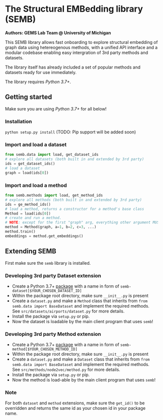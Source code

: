 # The Structural EMBedding library (SEMB)

**Authors: GEMS Lab Team @ University of Michigan**

This SEMB library allows fast onboarding to explore structural embedding of graph data using hetereogenous methods, with a unified API interface and a modular codebase enabling easy intergration of 3rd party methods and datasets.

The library itself has already included a set of popular methods and datasets ready for use immediately.

The library requires *Python 3.7+*.

## Getting started

Make sure you are using *Python 3.7+* for all below!

### Installation
`python setup.py install` (TODO: Pip support will be added soon)

### Import and load a dataset
```py
from semb.data import load, get_dataset_ids
# explore all datasets (both built in and extended by 3rd party)
ids = get_dataset_ids()
# load a dataset
graph = load(ids[0])
```

### Import and load a method
```py
from semb.methods import load, get_method_ids
# explore all methods (both built in and extended by 3rd party)
ids = ge_method_ids()
# load a method, returns a constructor for a method's base class
Method = load(ids[0])
# create and run a method.
# NOTE: except for the first "graph" arg, everything other argument MUST be in keyword form!
method = Method(graph, a=1, b=2, c=3, ...)
method.train()
embeddings = method.get_embeddings()
```

## Extending SEMB

First make sure the `semb` library is installed.

### Developing 3rd party Dataset extension

- Create a Python 3.7+ [package](https://packaging.python.org/tutorials/packaging-projects/) with a name in form of `semb-dataset[$YOUR_CHOSEN_DATASET_ID]`
- Within the package root directory, make sure `__init__.py` is present
- Create a `dataset.py` and make a `Method` class that inherits from `from semb.data import BaseDataset` and implement the required methods. See `src/datasets/airports/dataset.py` for more details.
- Install the package via `setup.py` or pip.
- Now the dataset is loadable by the main client program that uses `semb`!

### Developing 3rd party Method extension

- Create a Python 3.7+ [package](https://packaging.python.org/tutorials/packaging-projects/) with a name in form of `semb-method[$YOUR_CHOSEN_METHOD_ID]`
- Within the package root directory, make sure `__init__.py` is present
- Create a `dataset.py` and make a `Dataset` class that inherits from `from semb.data import BaseDataset` and implement the required methods. See `src/methods/node2vec/method.py` for more details.
- Install the package via `setup.py` or pip.
- Now the method is load-able by the main client program that uses `semb`!

### Note
For both `dataset` and `method` extensions, make sure the `get_id()` to be overridden and returns the same id as your chosen id in your package name.
